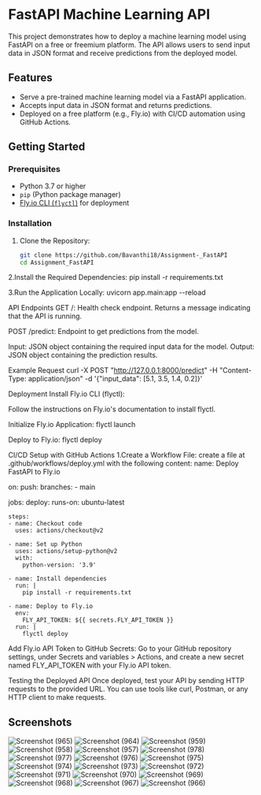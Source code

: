 # FastAPI Machine Learning API

This project demonstrates how to deploy a machine learning model using FastAPI on a free or freemium platform. The API allows users to send input data in JSON format and receive predictions from the deployed model.

## Features
- Serve a pre-trained machine learning model via a FastAPI application.
- Accepts input data in JSON format and returns predictions.
- Deployed on a free platform (e.g., Fly.io) with CI/CD automation using GitHub Actions.

## Getting Started

### Prerequisites
- Python 3.7 or higher
- `pip` (Python package manager)
- [Fly.io CLI (`flyctl`)](https://fly.io/docs/getting-started/installing-flyctl/) for deployment

### Installation


1. Clone the Repository:

   ```bash
   git clone https://github.com/Bavanthi18/Assignment-_FastAPI
   cd Assignment_FastAPI

2.Install the Required Dependencies:
pip install -r requirements.txt

3.Run the Application Locally:
uvicorn app.main:app --reload

API Endpoints
GET /: Health check endpoint. Returns a message indicating that the API is running.

POST /predict: Endpoint to get predictions from the model.

Input: JSON object containing the required input data for the model.
Output: JSON object containing the prediction results.

Example Request
curl -X POST "http://127.0.0.1:8000/predict" -H "Content-Type: application/json" -d '{"input_data": [5.1, 3.5, 1.4, 0.2]}'

Deployment
Install Fly.io CLI (flyctl):

Follow the instructions on Fly.io's documentation to install flyctl.

Initialize Fly.io Application:
flyctl launch


Deploy to Fly.io:
flyctl deploy


CI/CD Setup with GitHub Actions
1.Create a Workflow File:
create a file at .github/workflows/deploy.yml with the following content:
name: Deploy FastAPI to Fly.io

on:
  push:
    branches:
      - main

jobs:
  deploy:
    runs-on: ubuntu-latest

    steps:
    - name: Checkout code
      uses: actions/checkout@v2

    - name: Set up Python
      uses: actions/setup-python@v2
      with:
        python-version: '3.9'

    - name: Install dependencies
      run: |
        pip install -r requirements.txt

    - name: Deploy to Fly.io
      env:
        FLY_API_TOKEN: ${{ secrets.FLY_API_TOKEN }}
      run: |
        flyctl deploy

Add Fly.io API Token to GitHub Secrets:
Go to your GitHub repository settings, under Secrets and variables > Actions, and create a new secret named FLY_API_TOKEN with your Fly.io API token.

Testing the Deployed API
Once deployed, test your API by sending HTTP requests to the provided URL. You can use tools like curl, Postman, or any HTTP client to make requests.












## Screenshots

![Screenshot (965)](https://github.com/user-attachments/assets/123089bf-cd69-425e-a080-05472e320c94)
![Screenshot (964)](https://github.com/user-attachments/assets/b68dad02-c79a-4d68-9d4c-0373b58b9003)
![Screenshot (959)](https://github.com/user-attachments/assets/6ce5f219-791e-462f-a716-8934b24ef7f0)
![Screenshot (958)](https://github.com/user-attachments/assets/64c63e22-07f6-4a65-af3d-2b4687d975a2)
![Screenshot (957)](https://github.com/user-attachments/assets/fea9dcf5-c5ea-46d5-bcf1-cb3592050ead)
![Screenshot (978)](https://github.com/user-attachments/assets/361d768f-fa83-4667-ac4f-91c4058a4ff5)
![Screenshot (977)](https://github.com/user-attachments/assets/604c97dc-7d45-405d-bd69-27bc257fc031)
![Screenshot (976)](https://github.com/user-attachments/assets/c08df435-d9f7-443e-b4fe-0ebb05f3f16f)
![Screenshot (975)](https://github.com/user-attachments/assets/7f9f981f-5d58-45de-813a-9c5adc4a2462)
![Screenshot (974)](https://github.com/user-attachments/assets/b47c3c5d-dd9c-4a1d-a4f0-a08562aa5f10)
![Screenshot (973)](https://github.com/user-attachments/assets/9b2c5c22-1bc3-4631-8d63-ac8eef2ae3c0)
![Screenshot (972)](https://github.com/user-attachments/assets/b22264da-416b-4afc-9db2-9507cc76924a)
![Screenshot (971)](https://github.com/user-attachments/assets/d8623247-dbbb-47ee-a259-3d35fe7cf908)
![Screenshot (970)](https://github.com/user-attachments/assets/64ba06b7-e785-415a-befa-cba772624e4f)
![Screenshot (969)](https://github.com/user-attachments/assets/b5ea6b0b-2a58-49e2-984c-7f517ce1e93b)
![Screenshot (968)](https://github.com/user-attachments/assets/74e7dec2-10a6-4b4c-89ca-e3e341fc8013)
![Screenshot (967)](https://github.com/user-attachments/assets/00181f1d-b5bd-459d-9c7f-12e251c4aac9)
![Screenshot (966)](https://github.com/user-attachments/assets/d4d1700b-d1a5-4adc-9949-febaf98aeb67)
